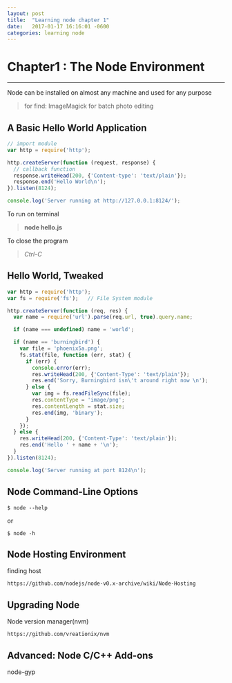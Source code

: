 ```yaml
---
layout: post
title:  "Learning node chapter 1"
date:   2017-01-17 16:16:01 -0600
categories: learning node
---
```


# Chapter1 : The Node Environment

* * *

Node can be installed on almost any machine and used for any purpose

> for find: ImageMagick for batch photo editing


## A Basic Hello World Application

```js
// import module
var http = require('http');

http.createServer(function (request, response) {
  // callback function
  response.writeHead(200, {'Content-type': 'text/plain'});
  response.end('Hello World\n');
}).listen(8124);

console.log('Server running at http://127.0.0.1:8124/');
```

To run on terminal
> **node hello.js**

To close the program
> _Ctrl-C_


## Hello World, Tweaked

```js
var http = require('http');
var fs = require('fs');   // File System module

http.createServer(function (req, res) {
  var name = require('url').parse(req.url, true).query.name;

  if (name === undefined) name = 'world';

  if (name == 'burningbird') {
    var file = 'phoenix5a.png';
    fs.stat(file, function (err, stat) {
      if (err) {
        console.error(err);
        res.writeHead(200, {'Content-Type': 'text/plain'});
        res.end('Sorry, Burningbird isn\'t around right now \n');
      } else {
        var img = fs.readFileSync(file);
        res.contentType = 'image/png';
        res.contentLength = stat.size;
        res.end(img, 'binary');
      }
    });
  } else {
    res.writeHead(200, {'Content-Type': 'text/plain'});
    res.end('Hello ' + name + '\n');
  }
}).listen(8124);

console.log('Server running at port 8124\n');
```

## Node Command-Line Options

```
$ node --help
```

or

```
$ node -h
```


## Node Hosting Environment

finding host

```
https://github.com/nodejs/node-v0.x-archive/wiki/Node-Hosting
```

## Upgrading Node

Node version manager(nvm)

```
https://github.com/vreationix/nvm
```

## Advanced: Node C/C++ Add-ons

node-gyp